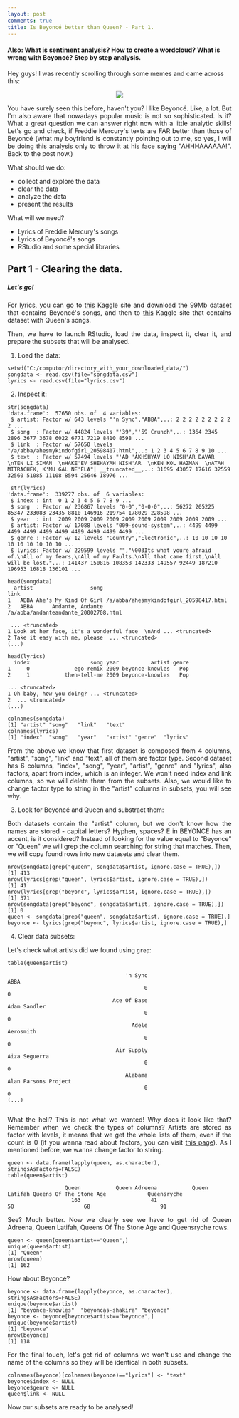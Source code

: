```yaml
---
layout: post
comments: true
title: Is Beyoncé better than Queen? - Part 1.
---
```

#### Also: What is sentiment analysis? How to create a wordcloud? What is wrong with Beyoncé? Step by step analysis.


Hey guys! I was recently scrolling through some memes and came across this:
<p align="center">
  <img src="/images/bey_vs_queen/bijons.jpg">
</p>

<p align="justify">You have surely seen this before, haven't you? I like Beyoncé. Like, a lot. But I'm also aware that nowadays popular music is not so sophisticated. Is it? What a great question we can answer right now with a little analytic skills! Let's go and check, if Freddie Mercury's texts are FAR better than those of Beyoncé (what my boyfriend is constantly pointing out to me, so yes, I will be doing this analysis only to throw it at his face saying "AHHHAAAAAA!". Back to the post now.)</p>

What should we do:
 - collect and explore the data
 - clear the data
 - analyze the data
 - present the results
 
 What will we need?
- Lyrics of Freddie Mercury's songs
- Lyrics of Beyoncé's songs
- RStudio and some special libraries
 
## Part 1 - Clearing the data.

##### Let's go!
<p align="justify">For lyrics, you can go to <a href="https://www.kaggle.com/gyani95/380000-lyrics-from-metrolyrics">this</a> Kaggle site and download the 99Mb dataset that contains Beyoncé's songs, and then to <a href="https://www.kaggle.com/mousehead/songlyrics">this</a> Kaggle site that contains dataset with Queen's songs.</p>

<p align="justify">Then, we have to launch RStudio, load the data, inspect it, clear it, and prepare the subsets that will be analysed.</p>

 1. Load the data:

```
setwd("C:/computor/directory_with_your_downloaded_data/")
songdata <- read.csv(file="songdata.csv")
lyrics <- read.csv(file="lyrics.csv")
```

 2. Inspect it:

```
str(songdata)
'data.frame':  57650 obs. of  4 variables:
 $ artist: Factor w/ 643 levels "'n Sync","ABBA",..: 2 2 2 2 2 2 2 2 2 2 ...
 $ song  : Factor w/ 44824 levels "'39","'59 Crunch",..: 1364 2345 2896 3677 3678 6022 6771 7219 8410 8598 ...
 $ link  : Factor w/ 57650 levels "/a/abba/ahesmykindofgirl_20598417.html",..: 1 2 3 4 5 6 7 8 9 10 ...
 $ text  : Factor w/ 57494 levels "'AD 'AKHSHYAV LO NISH'AR DAVAR  \nTEN LI SIMAN  \nHAKE'EV SHEHAYAH NISH'AR  \nKEN KOL HAZMAN  \nATAH MITRACHEK, K'MU GAL NE'ELA"| __truncated__,..: 31695 43057 17616 32559 32560 51085 11108 8594 25646 18976 ...

 str(lyrics)
'data.frame':  339277 obs. of  6 variables:
 $ index : int  0 1 2 3 4 5 6 7 8 9 ...
 $ song  : Factor w/ 236867 levels "0-0","0-0-0",..: 56272 205225 85347 233083 23435 8810 146916 219754 178029 228598 ...
 $ year  : int  2009 2009 2009 2009 2009 2009 2009 2009 2009 2009 ...
 $ artist: Factor w/ 17088 levels "009-sound-system",..: 4499 4499 4499 4499 4499 4499 4499 4499 4499 4499 ...
 $ genre : Factor w/ 12 levels "Country","Electronic",..: 10 10 10 10 10 10 10 10 10 10 ...
 $ lyrics: Factor w/ 229599 levels "","\003Its what youre afraid of.\nAll of my fears,\nAll of my Faults.\nAll that came first,\nAll will be lost.",..: 141437 150816 108358 142333 149557 92449 187210 196953 16818 136101 ...

head(songdata)
  artist                  song                                       link
1   ABBA Ahe's My Kind Of Girl /a/abba/ahesmykindofgirl_20598417.html
2   ABBA      Andante, Andante      /a/abba/andanteandante_20002708.html

 ... <truncated>
1 Look at her face, it's a wonderful face  \nAnd ... <truncated>
2 Take it easy with me, please  ... <truncated>
(...)

head(lyrics)
  index                   song year          artist genre
1     0              ego-remix 2009 beyonce-knowles   Pop
2     1           then-tell-me 2009 beyonce-knowles   Pop
                                                                                              ... <truncated>
1 Oh baby, how you doing? ... <truncated>
2  ... <truncated>
(...)

colnames(songdata)
[1] "artist" "song"   "link"   "text"  
colnames(lyrics)
[1] "index"  "song"   "year"   "artist" "genre"  "lyrics"
```

<p align="justify">From the above we know that first dataset is composed from 4 columns, "artist", "song", "link" and  "text", all of them are factor type. Second dataset has 6 columns, "index", "song", "year", "artist", "genre" and "lyrics", also factors, apart from index, which is an integer. We won't need index and link columns, so we will delete them from the subsets. Also, we would like to change factor type to string in the "artist" columns in subsets, you will see why.</p>

 3. Look for Beyoncé and Queen and substract them:

<p align="justify">Both datasets contain the "artist" column, but we don't know how the names are stored - capital letters? Hyphen, spaces? E in BEYONCE has an accent, is it considered? Instead of looking for the value equal to "Beyonce" or "Queen" we will grep the column searching for string that matches. Then, we will copy found rows into new datasets and clear them.</p>

```
nrow(songdata[grep("queen", songdata$artist, ignore.case = TRUE),])
[1] 413
nrow(lyrics[grep("queen", lyrics$artist, ignore.case = TRUE),])
[1] 41
nrow(lyrics[grep("beyonc", lyrics$artist, ignore.case = TRUE),])
[1] 371
nrow(songdata[grep("beyonc", songdata$artist, ignore.case = TRUE),])
[1] 0
queen <- songdata[grep("queen", songdata$artist, ignore.case = TRUE),]
beyonce <- lyrics[grep("beyonc", lyrics$artist, ignore.case = TRUE),]
```

 4. Clear data subsets:

Let's check what artists did we found using `grep`:

```
table(queen$artist)

                                     'n Sync                                         ABBA 
                                           0                                            0 
                                 Ace Of Base                                 Adam Sandler 
                                           0                                            0 
                                       Adele                                    Aerosmith 
                                           0                                            0 
                                  Air Supply                                Aiza Seguerra 
                                           0                                            0 
                                     Alabama                         Alan Parsons Project 
                                           0                                            0 
(...)
                                       
```

<p align="justify">What the hell? This is not what we wanted! Why does it look like that? Remember when we check the types of columns? Artists are stored as factor with levels, it means that we get the whole lists of them, even if the count is 0 (if you wanna read about factors, you can visit <a href="https://www.stat.berkeley.edu/classes/s133/factors.html">this page</a>). As I mentioned before, we wanna change factor to string.</p>

```
queen <- data.frame(lapply(queen, as.character), stringsAsFactors=FALSE)
table(queen$artist)

                  Queen           Queen Adreena           Queen Latifah Queens Of The Stone Age             Queensryche 
                    163                      41                      50                      68                      91 

```

<p align="justify">See? Much better. Now we clearly see we have to get rid of Queen Adreena, Queen Latifah, Queens Of The Stone Age and Queensryche rows.</p>

```
queen <- queen[queen$artist=="Queen",]
unique(queen$artist)
[1] "Queen"
nrow(queen)
[1] 162
```

How about Beyoncé?

```
beyonce <- data.frame(lapply(beyonce, as.character), stringsAsFactors=FALSE)
unique(beyonce$artist)
[1] "beyonce-knowles"  "beyoncas-shakira" "beyonce"         
beyonce <- beyonce[beyonce$artist=="beyonce",]
unique(beyonce$artist)
[1] "beyonce"
nrow(beyonce)
[1] 118
```

<p align="justify">For the final touch, let's get rid of columns we won't use and change the name of the columns so they will be identical in both subsets.</p>

```
colnames(beyonce)[colnames(beyonce)=="lyrics"] <- "text"
beyonce$index <- NULL
beyonce$genre <- NULL
queen$link <- NULL
```

Now our subsets are ready to be analysed!
